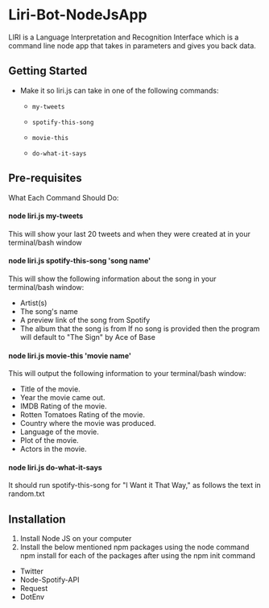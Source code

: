 # Liri-Bot-NodeJsApp
LIRI is a Language Interpretation and Recognition Interface which is a command line node app that takes in parameters and gives you back data.

## Getting Started
* Make it so liri.js can take in one of the following commands:
  * `my-tweets`

  * `spotify-this-song`

  * `movie-this`

  * `do-what-it-says`

## Pre-requisites
What Each Command Should Do:

#### node liri.js my-tweets
This will show your last 20 tweets and when they were created at in your terminal/bash window

#### node liri.js spotify-this-song 'song name'
This will show the following information about the song in your terminal/bash window:
  * Artist(s)
  * The song's name
  * A preview link of the song from Spotify
  * The album that the song is from
If no song is provided then the program will default to "The Sign" by Ace of Base

#### node liri.js movie-this 'movie name'
 This will output the following information to your terminal/bash window:
  * Title of the movie.
  * Year the movie came out.
  * IMDB Rating of the movie.
  * Rotten Tomatoes Rating of the movie.
  * Country where the movie was produced.
  * Language of the movie.
  * Plot of the movie.
  * Actors in the movie.
  
#### node liri.js do-what-it-says  
It should run spotify-this-song for "I Want it That Way," as follows the text in random.txt

## Installation
1. Install Node JS on your computer 
2. Install the below mentioned npm packages using the node command npm install for each of the packages after using the npm init command

* Twitter
* Node-Spotify-API
* Request
* DotEnv
